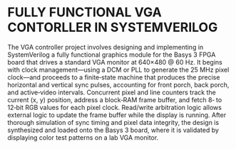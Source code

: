# FULLY FUNCTIONAL VGA CONTORLLER IN SYSTEMVERILOG
The VGA controller project involves designing and implementing in SystemVerilog a fully functional graphics module for the Basys 3 FPGA board that drives a standard VGA monitor at 640×480 @ 60 Hz. It begins with clock management—using a DCM or PLL to generate the 25 MHz pixel clock—and proceeds to a finite‑state machine that produces the precise horizontal and vertical sync pulses, accounting for front porch, back porch, and active‐video intervals. Concurrent pixel and line counters track the current (x, y) position, address a block‐RAM frame buffer, and fetch 8‑ to 12‑bit RGB values for each pixel clock. Read/write arbitration logic allows external logic to update the frame buffer while the display is running. After thorough simulation of sync timing and pixel data integrity, the design is synthesized and loaded onto the Basys 3 board, where it is validated by displaying color test patterns on a lab VGA monitor.
